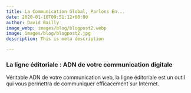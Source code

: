 ```yaml
---
title: La Communication Global, Parlons En...
date: 2020-01-10T09:51:12+00:00
author: David Bailly
image_webp: images/blog/blogpost2.webp
image: images/blog/blogpost2.jpg
description: This is meta description

---
```

### La ligne éditoriale : ADN de votre communication digitale

Véritable ADN de votre communication web, la ligne éditoriale est un outil qui vous permettra de communiquer efficacement sur Internet.